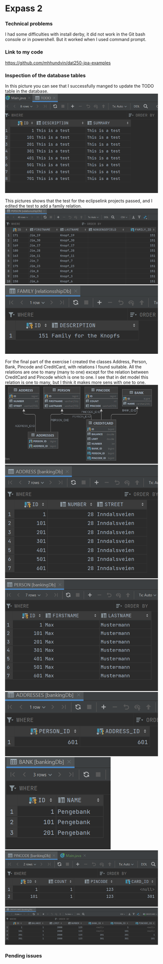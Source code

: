 # Expass 2

### Technical problems
I had some difficulties with install derby, it did not 
work in the Git bash console or in powershell. But it 
worked when I used command prompt.

### Link to my code
https://github.com/mhhundvin/dat250-jpa-examples

### Inspection of the database tables
In this picture you can see that I successfully manged to
update the TODO table in the database.
![img.png](picturesExpass2/todoTable.png)

This pictures shows that the test for the eclipselink
projects passed, and I edited the test to add a family relation.
![img.png](picturesExpass2/personTable.png)
![img.png](picturesExpass2/familyTable.png)

For the final part of the exercise I created the classes
Address, Person, Bank, Pincode and CreditCard, with
relations I found suitable. All the relations are one to
many (many to one) except for the relation between CreditCard
and Pincode which is one to one. I see that in det model this
relation is one to many, but I think it makes more sens with
one to one.
![img.png](picturesExpass2/bankingDb.png)
![img.png](picturesExpass2/addressTable.png)
![img.png](picturesExpass2/bankingPersonTable.png)
![img.png](picturesExpass2/addressPersonTable.png)
![img.png](picturesExpass2/bankTable.png)
![img.png](picturesExpass2/pincodeTable.png)
![img.png](picturesExpass2/creditCardTable.png)


### Pending issues